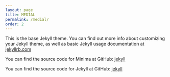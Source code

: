 ```yaml
---
layout: page
title: MEDIAL
permalink: /medial/
order: 2
---
```


This is the base Jekyll theme. You can find out more info about customizing your Jekyll theme, as well as basic Jekyll usage documentation at [jekyllrb.com](https://jekyllrb.com/)

You can find the source code for Minima at GitHub:
[jekyll][jekyll-organization]

You can find the source code for Jekyll at GitHub:
[jekyll][jekyll-organization]


[jekyll-organization]: https://github.com/jekyll